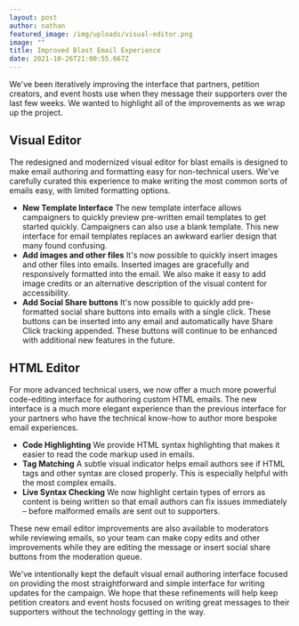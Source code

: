 ```yaml
---
layout: post
author: nathan
featured_image: /img/uploads/visual-editor.png
image: ""
title: Improved Blast Email Experience
date: 2021-10-26T21:00:55.667Z
---
```

We've been iteratively improving the interface that partners, petition creators, and event hosts use when they message their supporters over the last few weeks. We wanted to highlight all of the improvements as we wrap up the project. 

## Visual Editor

The redesigned and modernized visual editor for blast emails is designed to make email authoring and formatting easy for non-technical users. We've carefully curated this experience to make writing the most common sorts of emails easy, with limited formatting options. 

* **New Template Interface**
  The new template interface allows campaigners to quickly preview pre-written email templates to get started quickly. Campaigners can also use a blank template. This new interface for email templates replaces an awkward earlier design that many found confusing.
* **Add images and other files**
  It's now possible to quickly insert images and other files into emails. Inserted images are gracefully and responsively formatted into the email. We also make it easy to add image credits or an alternative description of the visual content for accessibility. 
* **Add Social Share buttons**
  It's now possible to quickly add pre-formatted social share buttons into emails with a single click. These buttons can be inserted into any email and automatically have Share Click tracking appended. These buttons will continue to be enhanced with additional new features in the future. 

## HTML Editor

For more advanced technical users, we now offer a much more powerful code-editing interface for authoring custom HTML emails. The new interface is a much more elegant experience than the previous interface for your partners who have the technical know-how to author more bespoke email experiences. 

* **Code Highlighting**
  We provide HTML syntax highlighting that makes it easier to read the code markup used in emails. 
* **Tag Matching**
  A subtle visual indicator helps email authors see if HTML tags and other syntax are closed properly. This is especially helpful with the most complex emails. 
* **Live Syntax Checking**
  We now highlight certain types of errors as content is being written so that email authors can fix issues immediately – before malformed emails are sent out to supporters. 

These new email editor improvements are also available to moderators while reviewing emails, so your team can make copy edits and other improvements while they are editing the message or insert social share buttons from the moderation queue.

We've intentionally kept the default visual email authoring interface focused on providing the most straightforward and simple interface for writing updates for the campaign. We hope that these refinements will help keep petition creators and event hosts focused on writing great messages to their supporters without the technology getting in the way.